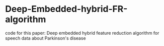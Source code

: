 # Deep-Embedded-hybrid-FR-algorithm
code for this paper: Deep embedded hybrid feature reduction algorithm for speech data about Parkinson's disease
